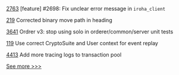 
[2763](https://github.com/hyperledger/iroha/pull/2763) [feature] #2698: Fix unclear error message in `iroha_client`

[219](https://github.com/hyperledger/firefly-cli/pull/219) Corrected binary move path in heading

[3641](https://github.com/hyperledger/fabric/pull/3641) Ordrer v3: stop using solo in orderer/common/server unit tests

[119](https://github.com/hyperledger/fabric-gateway-java/pull/119) Use correct CryptoSuite and User context for event replay

[4413](https://github.com/hyperledger/besu/pull/4413) Add more tracing logs to transaction pool


[See more >>>](https://start-here.hyperledger.org/pull-requests)
